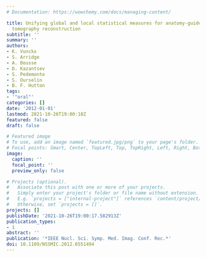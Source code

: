 ```yaml
---
# Documentation: https://wowchemy.com/docs/managing-content/

title: Unifying global and local statistical measures for anatomy-guided emission
  tomography reconstruction
subtitle: ''
summary: ''
authors:
- K. Vunckx
- S. Arridge
- A. Bousse
- D. Kazantsev
- S. Pedemonte
- S. Ourselin
- B. F. Hutton
tags:
- '"oral"'
categories: []
date: '2012-01-01'
lastmod: 2021-10-26T19:00:18Z
featured: false
draft: false

# Featured image
# To use, add an image named `featured.jpg/png` to your page's folder.
# Focal points: Smart, Center, TopLeft, Top, TopRight, Left, Right, BottomLeft, Bottom, BottomRight.
image:
  caption: ''
  focal_point: ''
  preview_only: false

# Projects (optional).
#   Associate this post with one or more of your projects.
#   Simply enter your project's folder or file name without extension.
#   E.g. `projects = ["internal-project"]` references `content/project/deep-learning/index.md`.
#   Otherwise, set `projects = []`.
projects: []
publishDate: '2021-10-26T19:00:17.582913Z'
publication_types:
- 1
abstract: ''
publication: '*IEEE Nucl. Sci. Symp. Med. Imag. Conf. Rec.*'
doi: 10.1109/NSSMIC.2012.6551494
---
```


